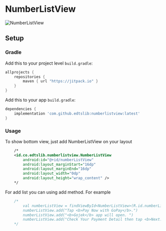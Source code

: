 # NumberListView

![NumberListView](https://i.ibb.co/PWTHMWh/numberlistview.png)
## Setup
### Gradle

Add this to your project level `build.gradle`:
```groovy
allprojects {
    repositories {
        maven { url "https://jitpack.io" }
    }
}
```
Add this to your app `build.gradle`:
```groovy
dependencies {
    implementation 'com.github.edtslib:numberlistview:latest'
}
```

### Usage

To show bottom view, just add NumberListView on your layout

```xml
    /*
    <id.co.edtslib.numberlistview.NumberListView
        android:id="@+id/numberListView"
        android:layout_marginStart="16dp"
        android:layout_marginEnd="16dp"
        android:layout_width="0dp"
        android:layout_height="wrap_content" />
    */
```
For add list you can using add method. For example

```kotlin
    /*
        val numberListView = findViewById<NumberListView>(R.id.numberListView)
        numberListView.add("Tap <b>Pay Now with GoPay</b>.")
        numberListView.add("<b>Gojek</b> app will open. ")
        numberListView.add("Check Your Payment Detail then tap <b>Next.</b>")
    */
```

